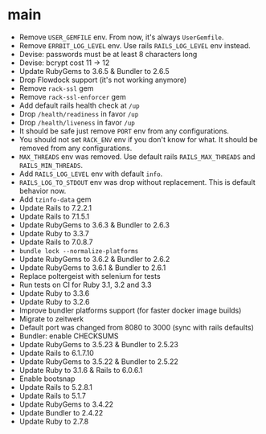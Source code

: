 # main

* Remove `USER_GEMFILE` env. From now, it's always `UserGemfile`.
* Remove `ERRBIT_LOG_LEVEL` env. Use rails `RAILS_LOG_LEVEL` env instead.
* Devise: passwords must be at least 8 characters long
* Devise: bcrypt cost 11 -> 12
* Update RubyGems to 3.6.5 & Bundler to 2.6.5
* Drop Flowdock support (it's not working anymore)
* Remove `rack-ssl` gem
* Remove `rack-ssl-enforcer` gem
* Add default rails health check at `/up`
* Drop `/health/readiness` in favor `/up`
* Drop `/health/liveness` in favor `/up`
* It should be safe just remove `PORT` env from any configurations.
* You should not set `RACK_ENV` env if you don't know for what. It should be removed from any configurations.
* `MAX_THREADS` env was removed. Use default rails `RAILS_MAX_THREADS` and `RAILS_MIN_THREADS`.
* Add `RAILS_LOG_LEVEL` env with default `info`.
* `RAILS_LOG_TO_STDOUT` env was drop without replacement. This is default behavior now.
* Add `tzinfo-data` gem
* Update Rails to 7.2.2.1
* Update Rails to 7.1.5.1
* Update RubyGems to 3.6.3 & Bundler to 2.6.3
* Update Ruby to 3.3.7
* Update Rails to 7.0.8.7
* `bundle lock --normalize-platforms`
* Update RubyGems to 3.6.2 & Bundler to 2.6.2
* Update RubyGems to 3.6.1 & Bundler to 2.6.1
* Replace poltergeist with selenium for tests
* Run tests on CI for Ruby 3.1, 3.2 and 3.3
* Update Ruby to 3.3.6
* Update Ruby to 3.2.6
* Improve bundler platforms support (for faster docker image builds)
* Migrate to zeitwerk
* Default port was changed from 8080 to 3000 (sync with rails defaults)
* Bundler: enable CHECKSUMS
* Update RubyGems to 3.5.23 & Bundler to 2.5.23
* Update Rails to 6.1.7.10
* Update RubyGems to 3.5.22 & Bundler to 2.5.22
* Update Ruby to 3.1.6 & Rails to 6.0.6.1
* Enable bootsnap
* Update Rails to 5.2.8.1
* Update Rails to 5.1.7
* Update RubyGems to 3.4.22
* Update Bundler to 2.4.22
* Update Ruby to 2.7.8
